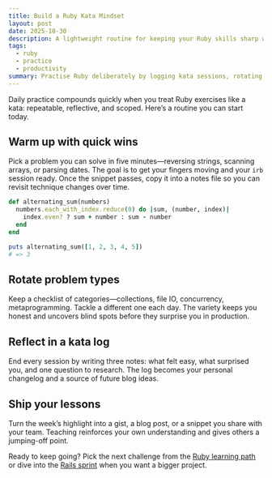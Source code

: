 ```yaml
---
title: Build a Ruby Kata Mindset
layout: post
date: 2025-10-30
description: A lightweight routine for keeping your Ruby skills sharp with daily kata practice and reflection prompts.
tags:
  - ruby
  - practice
  - productivity
summary: Practise Ruby deliberately by logging kata sessions, rotating problem types, and sharing the lessons you learn.
---
```


Daily practice compounds quickly when you treat Ruby exercises like a kata: repeatable, reflective, and scoped. Here&rsquo;s a routine you can start today.

## Warm up with quick wins

Pick a problem you can solve in five minutes&mdash;reversing strings, scanning arrays, or parsing dates. The goal is to get your fingers moving and your `irb` session ready. Once the snippet passes, copy it into a notes file so you can revisit technique changes over time.

```ruby
def alternating_sum(numbers)
  numbers.each_with_index.reduce(0) do |sum, (number, index)|
    index.even? ? sum + number : sum - number
  end
end

puts alternating_sum([1, 2, 3, 4, 5])
# => 3
```

## Rotate problem types

Keep a checklist of categories&mdash;collections, file IO, concurrency, metaprogramming. Tackle a different one each day. The variety keeps you honest and uncovers blind spots before they surprise you in production.

## Reflect in a kata log

End every session by writing three notes: what felt easy, what surprised you, and one question to research. The log becomes your personal changelog and a source of future blog ideas.

## Ship your lessons

Turn the week&rsquo;s highlight into a gist, a blog post, or a snippet you share with your team. Teaching reinforces your own understanding and gives others a jumping-off point.

Ready to keep going? Pick the next challenge from the [Ruby learning path](/tutorials/meet-ruby/) or dive into the [Rails sprint](/tutorials/rails-project-setup/) when you want a bigger project.
